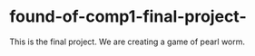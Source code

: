 found-of-comp1-final-project-
=============================
This is the final project. We are creating a game of pearl worm.
